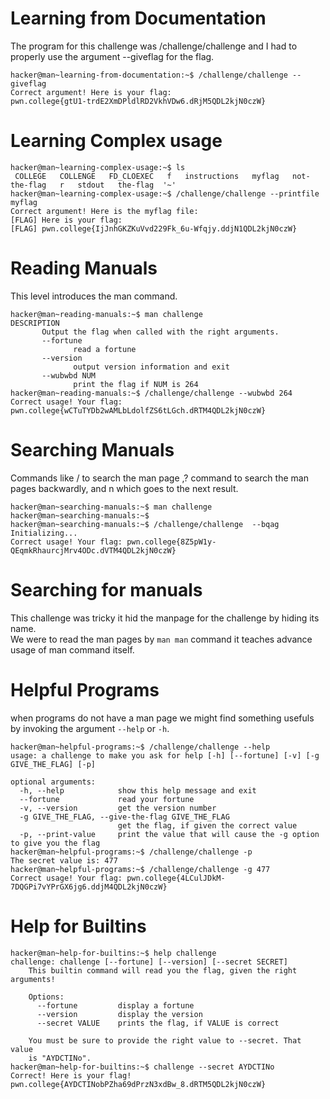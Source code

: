 # Learning from Documentation
The program for this challenge was /challenge/challenge and I had to properly use the argument --giveflag for the flag.
~~~
hacker@man~learning-from-documentation:~$ /challenge/challenge --giveflag
Correct argument! Here is your flag:
pwn.college{gtU1-trdE2XmDPldlRD2VkhVDw6.dRjM5QDL2kjN0czW}
~~~
# Learning Complex usage

~~~
hacker@man~learning-complex-usage:~$ ls
 COLLEGE   COLLENGE   FD_CLOEXEC   f   instructions   myflag   not-the-flag   r   stdout   the-flag  '~'
hacker@man~learning-complex-usage:~$ /challenge/challenge --printfile myflag
Correct argument! Here is the myflag file:
[FLAG] Here is your flag:
[FLAG] pwn.college{IjJnhGKZKuVvd229Fk_6u-Wfqjy.ddjN1QDL2kjN0czW}
~~~
# Reading Manuals
This level introduces the man command.
~~~
hacker@man~reading-manuals:~$ man challenge
DESCRIPTION
       Output the flag when called with the right arguments.
       --fortune
              read a fortune
       --version
              output version information and exit
       --wubwbd NUM
              print the flag if NUM is 264
hacker@man~reading-manuals:~$ /challenge/challenge --wubwbd 264
Correct usage! Your flag: pwn.college{wCTuTYDb2wAMLbLdolfZS6tLGch.dRTM4QDL2kjN0czW}
~~~
# Searching Manuals
Commands like / to search the man page ,? command to search the man pages backwardly, and n which goes to the next result.
~~~
hacker@man~searching-manuals:~$ man challenge
hacker@man~searching-manuals:~$
hacker@man~searching-manuals:~$ /challenge/challenge  --bqag
Initializing...
Correct usage! Your flag: pwn.college{8Z5pW1y-QEqmkRhaurcjMrv4ODc.dVTM4QDL2kjN0czW}
~~~
# Searching for manuals
This challenge was tricky it hid the manpage for the challenge by hiding its name.  
We were to read the man pages by `man man` command it teaches advance usage of man command itself.  

# Helpful Programs
when programs do not have a man page we might find something usefuls by invoking the argument `--help` or `-h`.
~~~
hacker@man~helpful-programs:~$ /challenge/challenge --help
usage: a challenge to make you ask for help [-h] [--fortune] [-v] [-g GIVE_THE_FLAG] [-p]

optional arguments:
  -h, --help            show this help message and exit
  --fortune             read your fortune
  -v, --version         get the version number
  -g GIVE_THE_FLAG, --give-the-flag GIVE_THE_FLAG
                        get the flag, if given the correct value
  -p, --print-value     print the value that will cause the -g option to give you the flag
hacker@man~helpful-programs:~$ /challenge/challenge -p
The secret value is: 477
hacker@man~helpful-programs:~$ /challenge/challenge -g 477
Correct usage! Your flag: pwn.college{4LCulJDkM-7DQGPi7vYPrGX6jg6.ddjM4QDL2kjN0czW}
~~~
#   Help for Builtins

~~~
hacker@man~help-for-builtins:~$ help challenge
challenge: challenge [--fortune] [--version] [--secret SECRET]
    This builtin command will read you the flag, given the right arguments!

    Options:
      --fortune         display a fortune
      --version         display the version
      --secret VALUE    prints the flag, if VALUE is correct

    You must be sure to provide the right value to --secret. That value
    is "AYDCTINo".
hacker@man~help-for-builtins:~$ challenge --secret AYDCTINo
Correct! Here is your flag!
pwn.college{AYDCTINobPZha69dPrzN3xdBw_8.dRTM5QDL2kjN0czW}
~~~





